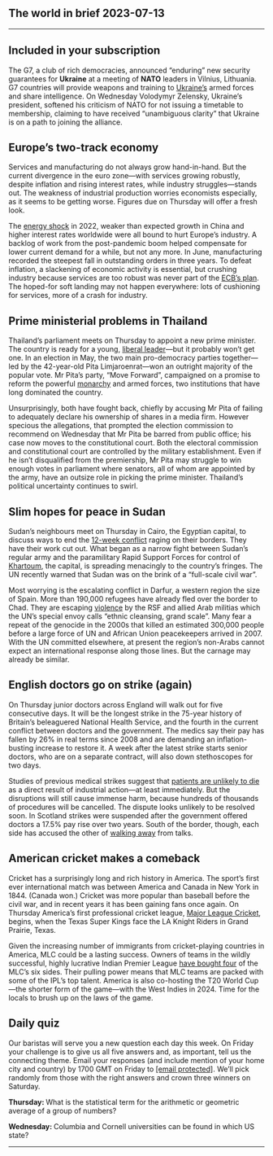 ## The world in brief 2023-07-13

----------

## Included in your subscription



The G7, a club of rich democracies, announced “enduring” new security guarantees for <strong>Ukraine</strong> at a meeting of <strong>NATO</strong> leaders in Vilnius, Lithuania. G7 countries will provide weapons and training to [Ukraine’s](https://https://www.https://www.economist.com/leaders/2023/07/12/natos-promises-to-ukraine-mark-real-progress) armed forces and share intelligence. On Wednesday Volodymyr Zelensky, Ukraine’s president, softened his criticism of NATO for not issuing a timetable to membership, claiming to have received “unambiguous clarity” that Ukraine is on a path to joining the alliance.

## Europe’s two-track economy

Services and manufacturing do not always grow hand-in-hand. But the current divergence in the euro zone—with services growing robustly, despite inflation and rising interest rates, while industry struggles—stands out. The weakness of industrial production worries economists especially, as it seems to be getting worse. Figures due on Thursday will offer a fresh look. 

The [energy shock](https://https://www.https://www.economist.com/finance-and-economics/2022/06/05/europes-economy-grapples-with-an-acute-energy-shock) in 2022, weaker than expected growth in China and higher interest rates worldwide were all bound to hurt Europe’s industry. A backlog of work from the post-pandemic boom helped compensate for lower current demand for a while, but not any more. In June, manufacturing recorded the steepest fall in outstanding orders in three years. To defeat inflation, a slackening of economic activity is essential, but crushing industry because services are too robust was never part of the [ECB’s plan](https://https://www.https://www.economist.com/leaders/2022/06/23/how-fighting-inflation-could-imperil-the-euro-zone). The hoped-for soft landing may not happen everywhere: lots of cushioning for services, more of a crash for industry. 

## Prime ministerial problems in Thailand

Thailand’s parliament meets on Thursday to appoint a new prime minister. The country is ready for a young, [liberal leader](https://https://www.https://www.economist.com/leaders/2023/05/18/the-humiliation-of-thailands-regime-is-a-boost-for-asian-democracy)—but it probably won’t get one. In an election in May, the two main pro-democracy parties together—led by the 42-year-old Pita Limjaroenrat—won an outright majority of the popular vote. Mr Pita’s party, “Move Forward”, campaigned on a promise to reform the powerful [monarchy](https://https://www.https://www.economist.com/1843/2020/11/24/the-crown-and-the-crop-top-the-king-of-thailand-in-six-objects) and armed forces, two institutions that have long dominated the country.

Unsurprisingly, both have fought back, chiefly by accusing Mr Pita of failing to adequately declare his ownership of shares in a media firm. However specious the allegations, that prompted the election commission to recommend on Wednesday that Mr Pita be barred from public office; his case now moves to the constitutional court. Both the electoral commission and constitutional court are controlled by the military establishment. Even if he isn’t disqualified from the premiership, Mr Pita may struggle to win enough votes in parliament where senators, all of whom are appointed by the army, have an outsize role in picking the prime minister. Thailand’s political uncertainty continues to swirl.

## Slim hopes for peace in Sudan

Sudan’s neighbours meet on Thursday in Cairo, the Egyptian capital, to discuss ways to end the [12-week conflict](https://https://www.https://www.economist.com/middle-east-and-africa/2023/04/20/sudan-is-sliding-towards-civil-war) raging on their borders. They have their work cut out. What began as a narrow fight between Sudan’s regular army and the paramilitary Rapid Support Forces for control of [Khartoum](https://https://www.https://www.economist.com/middle-east-and-africa/2023/04/27/the-battle-for-khartoum-is-just-the-beginning-of-sudans-nightmare), the capital, is spreading menacingly to the country’s fringes. The UN recently warned that Sudan was on the brink of a “full-scale civil war”. 

Most worrying is the escalating conflict in Darfur, a western region the size of Spain. More than 190,000 refugees have already fled over the border to Chad. They are escaping [violence](https://https://www.https://www.economist.com/middle-east-and-africa/2019/11/28/sudans-revolution-could-end-the-conflict-in-darfur) by the RSF and allied Arab militias which the UN’s special envoy calls “ethnic cleansing, grand scale”. Many fear a repeat of the genocide in the 2000s that killed an estimated 300,000 people before a large force of UN and African Union peacekeepers arrived in 2007. With the UN committed elsewhere, at present the region’s non-Arabs cannot expect an international response along those lines. But the carnage may already be similar. 

## English doctors go on strike (again)

On Thursday junior doctors across England will walk out for five consecutive days. It will be the longest strike in the 75-year history of Britain’s beleaguered National Health Service, and the fourth in the current conflict between doctors and the government. The medics say their pay has fallen by 26% in real terms since 2008 and are demanding an inflation-busting increase to restore it. A week after the latest strike starts senior doctors, who are on a separate contract, will also down stethoscopes for two days.

Studies of previous medical strikes suggest that [patients are unlikely to die](https://www.ncbi.nlm.nih.gov/pmc/articles/PMC9643090/) as a direct result of industrial action—at least immediately. But the disruptions will still cause immense harm, because hundreds of thousands of procedures will be cancelled. The dispute looks unlikely to be resolved soon. In Scotland strikes were suspended after the government offered doctors a 17.5% pay rise over two years. South of the border, though, each side has accused the other of [walking away](https://news.sky.com/story/health-secretary-steve-barclay-criticises-junior-doctors-for-walking-away-from-talks-ahead-of-strike-12913284) from talks.

## American cricket makes a comeback

Cricket has a surprisingly long and rich history in America. The sport’s first ever international match was between America and Canada in New York in 1844. (Canada won.) Cricket was more popular than baseball before the civil war, and in recent years it has been gaining fans once again. On Thursday America’s first professional cricket league, [Major League Cricket](https://https://www.https://www.economist.com/united-states/2023/07/06/can-baseball-fans-be-won-over-by-the-worlds-second-biggest-sport), begins, when the Texas Super Kings face the LA Knight Riders in Grand Prairie, Texas. 

Given the increasing number of immigrants from cricket-playing countries in America, MLC could be a lasting success. Owners of teams in the wildly successful, highly lucrative Indian Premier League [have bought four](https://https://www.https://www.economist.com/asia/2023/03/31/the-indian-premier-league-is-taking-over-global-cricket) of the MLC’s six sides. Their pulling power means that MLC teams are packed with some of the IPL’s top talent. America is also co-hosting the T20 World Cup—the shorter form of the game—with the West Indies in 2024. Time for the locals to brush up on the laws of the game.

## Daily quiz

Our baristas will serve you a new question each day this week. On Friday your challenge is to give us all five answers and, as important, tell us the connecting theme. Email your responses (and include mention of your home city and country) by 1700 GMT on Friday to [<span class="__cf_email__" data-cfemail="4b1a3e22310e383b392e3838240b2e282425242622383f65282426">[email&#160;protected]</span>](https://mail.google.com/mail/?view=cm&amp;fs=1&amp;tf=1&amp;to=QuizEspresso@https://www.economist.com). We’ll pick randomly from those with the right answers and crown three winners on Saturday.

<strong>Thursday: </strong>What is the statistical term for the arithmetic or geometric average of a group of numbers?

<strong>Wednesday: </strong>Columbia and Cornell universities can be found in which US state?

----------
